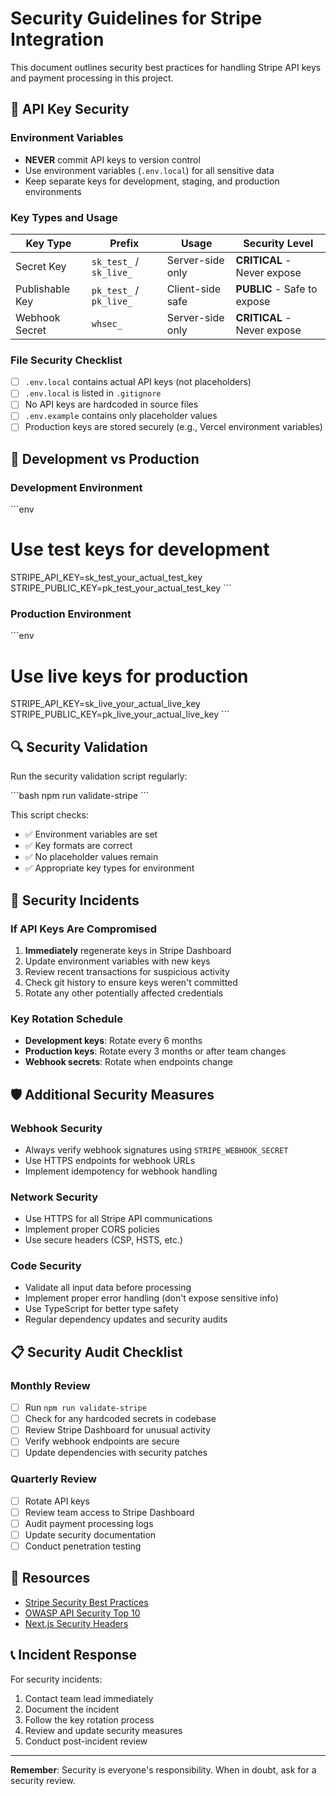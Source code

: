 # Security Guidelines for Stripe Integration

This document outlines security best practices for handling Stripe API keys and payment processing in this project.

## 🔐 API Key Security

### Environment Variables
- **NEVER** commit API keys to version control
- Use environment variables (`.env.local`) for all sensitive data
- Keep separate keys for development, staging, and production environments

### Key Types and Usage

| Key Type | Prefix | Usage | Security Level |
|----------|--------|-------|----------------|
| Secret Key | `sk_test_` / `sk_live_` | Server-side only | **CRITICAL** - Never expose |
| Publishable Key | `pk_test_` / `pk_live_` | Client-side safe | **PUBLIC** - Safe to expose |
| Webhook Secret | `whsec_` | Server-side only | **CRITICAL** - Never expose |

### File Security Checklist

- [ ] `.env.local` contains actual API keys (not placeholders)
- [ ] `.env.local` is listed in `.gitignore`
- [ ] No API keys are hardcoded in source files
- [ ] `.env.example` contains only placeholder values
- [ ] Production keys are stored securely (e.g., Vercel environment variables)

## 🧪 Development vs Production

### Development Environment
\`\`\`env
# Use test keys for development
STRIPE_API_KEY=sk_test_your_actual_test_key
STRIPE_PUBLIC_KEY=pk_test_your_actual_test_key
\`\`\`

### Production Environment
\`\`\`env
# Use live keys for production
STRIPE_API_KEY=sk_live_your_actual_live_key
STRIPE_PUBLIC_KEY=pk_live_your_actual_live_key
\`\`\`

## 🔍 Security Validation

Run the security validation script regularly:

\`\`\`bash
npm run validate-stripe
\`\`\`

This script checks:
- ✅ Environment variables are set
- ✅ Key formats are correct
- ✅ No placeholder values remain
- ✅ Appropriate key types for environment

## 🚨 Security Incidents

### If API Keys Are Compromised

1. **Immediately** regenerate keys in Stripe Dashboard
2. Update environment variables with new keys
3. Review recent transactions for suspicious activity
4. Check git history to ensure keys weren't committed
5. Rotate any other potentially affected credentials

### Key Rotation Schedule

- **Development keys**: Rotate every 6 months
- **Production keys**: Rotate every 3 months or after team changes
- **Webhook secrets**: Rotate when endpoints change

## 🛡️ Additional Security Measures

### Webhook Security
- Always verify webhook signatures using `STRIPE_WEBHOOK_SECRET`
- Use HTTPS endpoints for webhook URLs
- Implement idempotency for webhook handling

### Network Security
- Use HTTPS for all Stripe API communications
- Implement proper CORS policies
- Use secure headers (CSP, HSTS, etc.)

### Code Security
- Validate all input data before processing
- Implement proper error handling (don't expose sensitive info)
- Use TypeScript for better type safety
- Regular dependency updates and security audits

## 📋 Security Audit Checklist

### Monthly Review
- [ ] Run `npm run validate-stripe`
- [ ] Check for any hardcoded secrets in codebase
- [ ] Review Stripe Dashboard for unusual activity
- [ ] Verify webhook endpoints are secure
- [ ] Update dependencies with security patches

### Quarterly Review
- [ ] Rotate API keys
- [ ] Review team access to Stripe Dashboard
- [ ] Audit payment processing logs
- [ ] Update security documentation
- [ ] Conduct penetration testing

## 🔗 Resources

- [Stripe Security Best Practices](https://stripe.com/docs/security)
- [OWASP API Security Top 10](https://owasp.org/www-project-api-security/)
- [Next.js Security Headers](https://nextjs.org/docs/advanced-features/security-headers)

## 📞 Incident Response

For security incidents:
1. Contact team lead immediately
2. Document the incident
3. Follow the key rotation process
4. Review and update security measures
5. Conduct post-incident review

---

**Remember**: Security is everyone's responsibility. When in doubt, ask for a security review.
